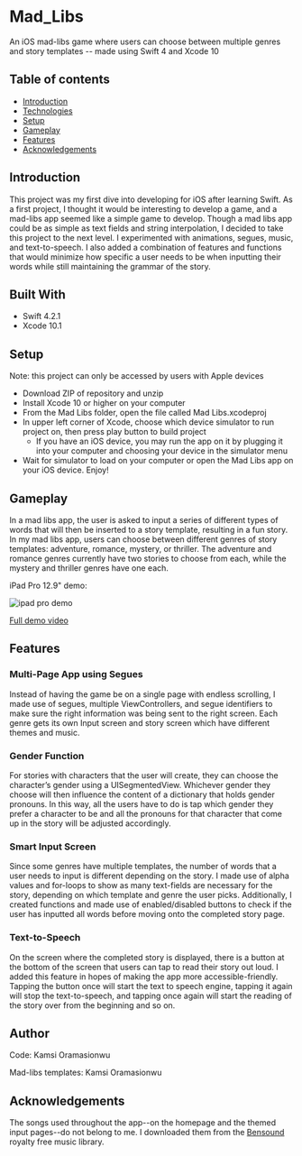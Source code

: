 # Mad_Libs
An iOS mad-libs game where users can choose between multiple genres and story templates -- made using Swift 4 and Xcode 10

## Table of contents
* [Introduction](#introduction)
* [Technologies](#built-with)
* [Setup](#setup)
* [Gameplay](#gameplay)
* [Features](#features)
* [Acknowledgements](#acknowledgements)

## Introduction 
This project was my first dive into developing for iOS after learning Swift. As a first project, I thought it would be interesting to develop a game, and a mad-libs app seemed like a simple game to develop. Though a mad libs app could be as simple as text fields and string interpolation, I decided to take this project to the next level. I experimented with animations, segues, music, and text-to-speech. I also added a combination of features and functions that would minimize how specific a user needs to be when inputting their words while still maintaining the grammar of the story.

## Built With
* Swift 4.2.1
* Xcode 10.1


## Setup
Note: this project can only be accessed by users with Apple devices
* Download ZIP of repository and unzip 
* Install Xcode 10 or higher on your computer
* From the Mad Libs folder, open the file called Mad Libs.xcodeproj
* In upper left corner of Xcode, choose which device simulator to run project on, then press play button to build project
  * If you have an iOS device, you may run the app on it by plugging it into your computer and choosing your device in the simulator menu
* Wait for simulator to load on your computer or open the Mad Libs app on your iOS device. Enjoy!

## Gameplay
In a mad libs app, the user is asked to input a series of different types of words that will then be inserted to a story template, resulting in a fun story. In my mad libs app, users can choose between different genres of story templates: adventure, romance, mystery, or thriller. The adventure and romance genres currently have two stories to choose from each, while the mystery and thriller genres have one each.

iPad Pro 12.9" demo:

![ipad pro demo](demos/ipad.gif)

[Full demo video](demos/full_video.mp4>)

## Features
### Multi-Page App using Segues
Instead of having the game be on a single page with endless scrolling, I made use of segues, multiple ViewControllers, and segue identifiers to make sure the right information was being sent to the right screen. Each genre gets its own Input screen and story screen which have different themes and music.

### Gender Function
For stories with characters that the user will create, they can choose the character’s gender using a UISegmentedView. Whichever gender they choose will then influence the content of a dictionary that holds gender pronouns. In this way, all the users have to do is tap which gender they prefer a character to be and all the pronouns for that character that come up in the story will be adjusted accordingly.

### Smart Input Screen
Since some genres have multiple templates, the number of words that a user needs to input is different depending on the story. I made use of alpha values and for-loops to show as many text-fields are necessary for the story, depending on which template and genre the user picks. Additionally, I created functions and made use of enabled/disabled buttons to check if the user has inputted all words before moving onto the completed story page. 

### Text-to-Speech
On the screen where the completed story is displayed, there is a button at the bottom of the screen that users can tap to read their story out loud. I added this feature in hopes of making the app more accessible-friendly. Tapping the button once will start the text to speech engine, tapping it again will stop the text-to-speech, and tapping once again will start the reading of the story over from the beginning and so on.

## Author
Code: Kamsi Oramasionwu

Mad-libs templates: Kamsi Oramasionwu

## Acknowledgements
The songs used throughout the app--on the homepage and the themed input pages--do not belong to me. I downloaded them from the [Bensound](https://bensound.com) royalty free music library.
